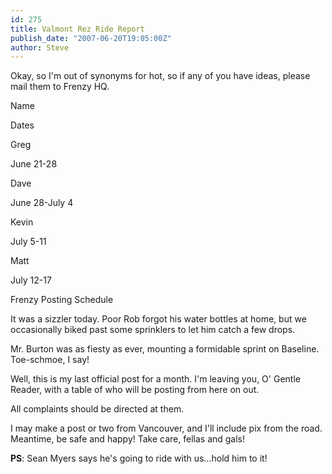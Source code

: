 ```yaml
---
id: 275
title: Valmont Rez Ride Report
publish_date: "2007-06-20T19:05:00Z"
author: Steve
---
```

Okay, so I'm out of synonyms for hot, so if any of you have ideas, please mail them to Frenzy HQ.

Name

Dates

Greg

June 21-28

Dave

June 28-July 4

Kevin

July 5-11

Matt

July 12-17

  
Frenzy Posting Schedule

It was a sizzler today. Poor Rob forgot his water bottles at home, but we occasionally biked past some sprinklers to let him catch a few drops.

Mr. Burton was as fiesty as ever, mounting a formidable sprint on Baseline. Toe-schmoe, I say!

Well, this is my last official post for a month. I'm leaving you, O' Gentle Reader, with a table of who will be posting from here on out.

All complaints should be directed at them.

I may make a post or two from Vancouver, and I'll include pix from the road. Meantime, be safe and happy! Take care, fellas and gals!

**PS**: Sean Myers says he's going to ride with us...hold him to it!
